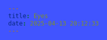```yaml
---
title: Eyes
date: 2025-04-13 20:12:33
---
```



<!DOCTYPE html>
<html lang="en">
<head>
    <meta charset="UTF-8">
    <meta name="viewport" content="width=device-width, initial-scale=1.0">
    <title>山羊の前端小窝</title>
    <style>
        html,
        body {
            width: 100%;
            height: 100%;
            margin: 0;
            padding: 0;
            overflow: hidden;
            background: #4154ff;
            display: flex;
            justify-content: center;
            align-items: center;
        }

        .eye-container {
            width: 600px;
            height: 600px;
            position: relative;
            /* 创建9行9列的网格 */
            display: grid;
            grid-template: repeat(9, 1fr) / repeat(9, 1fr);
        }

        .eye {
            width: 60px;
            height: 60px;
            background-color: #fff;
            border-radius: 50%;
            display: flex;
            justify-content: center;
            align-items: center;
            overflow: hidden;
            /* 初始内阴影样式，添加模糊效果 */
            box-shadow: 0 0 10px #000 inset 0px 0px 10px rgba(0, 0, 0, 0.3);
            transition: box-shadow 0.2s ease-out;
        }

        .pupil {
            width: 25px;
            height: 25px;
            background-color: #000000;
            border-radius: 50%;
            position: relative;
            transition: transform 0.2s ease-out;
        }
    </style>
</head>

<body>

    <div class="eye-container"></div>

</body>

<script>

    // 清除控制台
    console.clear()
    const eyeContainer = document.querySelector('.eye-container')
    // 创建眼睛
    for (let i = 0; i < 81; i++) {
        createEye()
    }
    // 获取所有眼睛
    const eyes = document.querySelectorAll('.eye')
    // 函数：创建眼睛
    function createEye() {
        const eye = document.createElement('div')
        const pupil = document.createElement('div')
        eye.className = 'eye'
        pupil.className = 'pupil'
        eye.appendChild(pupil)
        eyeContainer.appendChild(eye)
    }
    // 鼠标移动事件：更新瞳孔位置
    document.body.onpointermove = (e) => {
        eyes.forEach((eye) => {
            const pupil = eye.querySelector('.pupil')
            // 获取眼睛的中心点
            const eyeRect = eye.getBoundingClientRect()
            const eyeCenterX = eyeRect.left + eyeRect.width / 2
            const eyeCenterY = eyeRect.top + eyeRect.height / 2
            // 计算距离比例
            const dx = (e.clientX - eyeCenterX) / eyeRect.width
            const dy = (e.clientY - eyeCenterY) / eyeRect.height
            // 计算瞳孔新的x, y位置，限制其不能超出眼睛的范围
            const distance = Math.sqrt(dx * dx + dy * dy)
            const maxDistance = 0.9// 允许的最大偏移量比例
            const clampedDistance = Math.min(distance, maxDistance)
            // 计算吸附效果
            const angle = Math.atan2(dy, dx)
            const pupilX = Math.cos(angle) * clampedDistance * (eyeRect.width / 2 - pupil.offsetWidth / 2)
            const pupilY = Math.sin(angle) * clampedDistance * (eyeRect.height / 2 - pupil.offsetHeight / 2)
            // 更新瞳孔位置
            pupil.style.transform = `translate(${pupilX}px, ${pupilY}px)`
            // 动态更新内阴影效果，阴影在瞳孔的对立面
            const shadowOffsetX = pupilX / 4;
            const shadowOffsetY = pupilY / 2;
            const shadowBlur = 10; // 模糊半径
            eye.style.boxShadow =
                `inset ${shadowOffsetX}px ${shadowOffsetY}px ${shadowBlur}px rgba(0, 0, 0, 0.4)`;
        })
    }
    // 鼠标离开事件：重置瞳孔位置和内阴影
    document.body.onpointerleave = () => {
        eyes.forEach((eye) => {
            const pupil = eye.querySelector('.pupil')
            pupil.style.transform = 'translate(0, 0)'
            // 重置内阴影，保留模糊效果
            eye.style.boxShadow = 'inset 0px 0px 10px rgba(0, 0, 0, 0.4)';
        })
    }


</script>

</<!DOCTYPE html>
<html lang="en">

<head>
    <meta charset="UTF-8">
    <meta name="viewport" content="width=device-width, initial-scale=1.0">
    <title>山羊の前端小窝</title>
    <style>
        html,
        body {
            width: 100%;
            height: 100%;
            margin: 0;
            padding: 0;
            overflow: hidden;
            background: #4154ff;
            display: flex;
            justify-content: center;
            align-items: center;
        }

        .eye-container {
            width: 600px;
            height: 600px;
            position: relative;
            /* 创建9行9列的网格 */
            display: grid;
            grid-template: repeat(9, 1fr) / repeat(9, 1fr);
        }

        .eye {
            width: 60px;
            height: 60px;
            background-color: #fff;
            border-radius: 50%;
            display: flex;
            justify-content: center;
            align-items: center;
            overflow: hidden;
            /* 初始内阴影样式，添加模糊效果 */
            box-shadow: 0 0 10px #000 inset 0px 0px 10px rgba(0, 0, 0, 0.3);
            transition: box-shadow 0.2s ease-out;
        }

        .pupil {
            width: 25px;
            height: 25px;
            background-color: #000000;
            border-radius: 50%;
            position: relative;
            transition: transform 0.2s ease-out;
        }
    </style>
</head>

<body>

    <div class="eye-container"></div>

</body>

<script>

    // 清除控制台
    console.clear()
    const eyeContainer = document.querySelector('.eye-container')
    // 创建眼睛
    for (let i = 0; i < 81; i++) {
        createEye()
    }
    // 获取所有眼睛
    const eyes = document.querySelectorAll('.eye')
    // 函数：创建眼睛
    function createEye() {
        const eye = document.createElement('div')
        const pupil = document.createElement('div')
        eye.className = 'eye'
        pupil.className = 'pupil'
        eye.appendChild(pupil)
        eyeContainer.appendChild(eye)
    }
    // 鼠标移动事件：更新瞳孔位置
    document.body.onpointermove = (e) => {
        eyes.forEach((eye) => {
            const pupil = eye.querySelector('.pupil')
            // 获取眼睛的中心点
            const eyeRect = eye.getBoundingClientRect()
            const eyeCenterX = eyeRect.left + eyeRect.width / 2
            const eyeCenterY = eyeRect.top + eyeRect.height / 2
            // 计算距离比例
            const dx = (e.clientX - eyeCenterX) / eyeRect.width
            const dy = (e.clientY - eyeCenterY) / eyeRect.height
            // 计算瞳孔新的x, y位置，限制其不能超出眼睛的范围
            const distance = Math.sqrt(dx * dx + dy * dy)
            const maxDistance = 0.9// 允许的最大偏移量比例
            const clampedDistance = Math.min(distance, maxDistance)
            // 计算吸附效果
            const angle = Math.atan2(dy, dx)
            const pupilX = Math.cos(angle) * clampedDistance * (eyeRect.width / 2 - pupil.offsetWidth / 2)
            const pupilY = Math.sin(angle) * clampedDistance * (eyeRect.height / 2 - pupil.offsetHeight / 2)
            // 更新瞳孔位置
            pupil.style.transform = `translate(${pupilX}px, ${pupilY}px)`
            // 动态更新内阴影效果，阴影在瞳孔的对立面
            const shadowOffsetX = pupilX / 4;
            const shadowOffsetY = pupilY / 2;
            const shadowBlur = 10; // 模糊半径
            eye.style.boxShadow =
                `inset ${shadowOffsetX}px ${shadowOffsetY}px ${shadowBlur}px rgba(0, 0, 0, 0.4)`;
        })
    }
    // 鼠标离开事件：重置瞳孔位置和内阴影
    document.body.onpointerleave = () => {
        eyes.forEach((eye) => {
            const pupil = eye.querySelector('.pupil')
            pupil.style.transform = 'translate(0, 0)'
            // 重置内阴影，保留模糊效果
            eye.style.boxShadow = 'inset 0px 0px 10px rgba(0, 0, 0, 0.4)';
        })
    }


</script>

</html>

